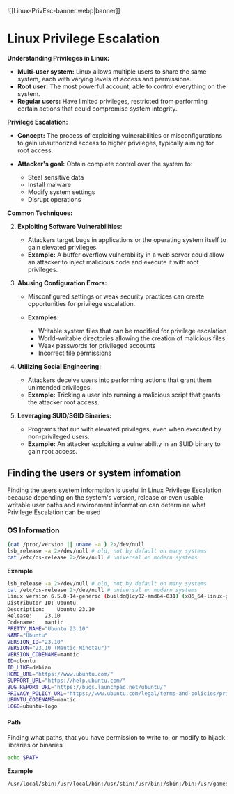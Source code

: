 ![[Linux-PrivEsc-banner.webp|banner]]

# Linux Privilege Escalation

**Understanding Privileges in Linux:**

- **Multi-user system:** Linux allows multiple users to share the same system, each with varying levels of access and permissions.
- **Root user:** The most powerful account, able to control everything on the system.
- **Regular users:** Have limited privileges, restricted from performing certain actions that could compromise system integrity.

**Privilege Escalation:**

- **Concept:** The process of exploiting vulnerabilities or misconfigurations to gain unauthorized access to higher privileges, typically aiming for root access.
- **Attacker's goal:** Obtain complete control over the system to:
    
    - Steal sensitive data
    - Install malware
    - Modify system settings
    - Disrupt operations
    

**Common Techniques:**

2. **Exploiting Software Vulnerabilities:**
    
    - Attackers target bugs in applications or the operating system itself to gain elevated privileges.
    - **Example:** A buffer overflow vulnerability in a web server could allow an attacker to inject malicious code and execute it with root privileges.
    
4. **Abusing Configuration Errors:**
    
    - Misconfigured settings or weak security practices can create opportunities for privilege escalation.
    - **Examples:**
        
        - Writable system files that can be modified for privilege escalation
        - World-writable directories allowing the creation of malicious files
        - Weak passwords for privileged accounts
        - Incorrect file permissions
        
    
6. **Utilizing Social Engineering:**
    
    - Attackers deceive users into performing actions that grant them unintended privileges.
    - **Example:** Tricking a user into running a malicious script that grants the attacker root access.
    
8. **Leveraging SUID/SGID Binaries:**
    
    - Programs that run with elevated privileges, even when executed by non-privileged users.
    - **Example:** An attacker exploiting a vulnerability in an SUID binary to gain root access.

## Finding the users or system infomation

Finding the users system information is useful in Linux Privilege Escalation because depending on the system's version, release or even usable writable user paths and environment information can determine what Privilege Escalation can be used

### OS  Information 

```bash
(cat /proc/version || uname -a ) 2>/dev/null
lsb_release -a 2>/dev/null # old, not by default on many systems
cat /etc/os-release 2>/dev/null # universal on modern systems
```

**Example**
```bash
lsb_release -a 2>/dev/null # old, not by default on many systems
cat /etc/os-release 2>/dev/null # universal on modern systems
Linux version 6.5.0-14-generic (buildd@lcy02-amd64-031) (x86_64-linux-gnu-gcc-13 (Ubuntu 13.2.0-4ubuntu3) 13.2.0, GNU ld (GNU Binutils for Ubuntu) 2.41) #14-Ubuntu SMP PREEMPT_DYNAMIC Tue Nov 14 14:59:49 UTC 2023
Distributor ID:	Ubuntu
Description:	Ubuntu 23.10
Release:	23.10
Codename:	mantic
PRETTY_NAME="Ubuntu 23.10"
NAME="Ubuntu"
VERSION_ID="23.10"
VERSION="23.10 (Mantic Minotaur)"
VERSION_CODENAME=mantic
ID=ubuntu
ID_LIKE=debian
HOME_URL="https://www.ubuntu.com/"
SUPPORT_URL="https://help.ubuntu.com/"
BUG_REPORT_URL="https://bugs.launchpad.net/ubuntu/"
PRIVACY_POLICY_URL="https://www.ubuntu.com/legal/terms-and-policies/privacy-policy"
UBUNTU_CODENAME=mantic
LOGO=ubuntu-logo
```

#### Path

Finding what paths, that you have permission to write to, or modify to hijack libraries or binaries

```bash
echo $PATH
```

**Example**
```bash
/usr/local/sbin:/usr/local/bin:/usr/sbin:/usr/bin:/sbin:/bin:/usr/games:/usr/local/games:/snap/bin
```
